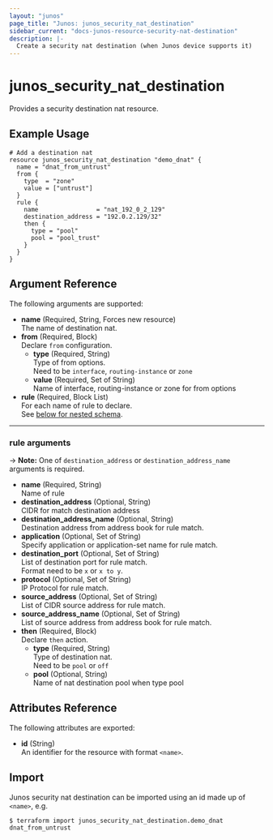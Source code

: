 ```yaml
---
layout: "junos"
page_title: "Junos: junos_security_nat_destination"
sidebar_current: "docs-junos-resource-security-nat-destination"
description: |-
  Create a security nat destination (when Junos device supports it)
---
```


# junos_security_nat_destination

Provides a security destination nat resource.

## Example Usage

```hcl
# Add a destination nat
resource junos_security_nat_destination "demo_dnat" {
  name = "dnat_from_untrust"
  from {
    type  = "zone"
    value = ["untrust"]
  }
  rule {
    name                = "nat_192_0_2_129"
    destination_address = "192.0.2.129/32"
    then {
      type = "pool"
      pool = "pool_trust"
    }
  }
}
```

## Argument Reference

The following arguments are supported:

- **name** (Required, String, Forces new resource)  
  The name of destination nat.
- **from** (Required, Block)  
  Declare `from` configuration.
  - **type** (Required, String)  
    Type of from options.  
    Need to be `interface`, `routing-instance` or `zone`
  - **value** (Required, Set of String)  
    Name of interface, routing-instance or zone for from options
- **rule** (Required, Block List)  
  For each name of rule to declare.  
  See [below for nested schema](#rule-arguments).

---

### rule arguments

-> **Note:** One of `destination_address` or `destination_address_name` arguments is required.

- **name** (Required, String)  
  Name of rule
- **destination_address** (Optional, String)  
  CIDR for match destination address
- **destination_address_name** (Optional, String)  
  Destination address from address book for rule match.
- **application** (Optional, Set of String)  
  Specify application or application-set name for rule match.
- **destination_port** (Optional, Set of String)  
  List of destination port for rule match.  
  Format need to be `x` or `x to y`.
- **protocol** (Optional, Set of String)  
  IP Protocol for rule match.
- **source_address** (Optional, Set of String)  
  List of CIDR source address for rule match.
- **source_address_name** (Optional, Set of String)  
  List of source address from address book for rule match.
- **then** (Required, Block)  
  Declare `then` action.
  - **type** (Required, String)  
    Type of destination nat.  
    Need to be `pool` or `off`
  - **pool** (Optional, String)  
    Name of nat destination pool when type pool

## Attributes Reference

The following attributes are exported:

- **id** (String)  
  An identifier for the resource with format `<name>`.

## Import

Junos security nat destination can be imported using an id made up of `<name>`, e.g.

```shell
$ terraform import junos_security_nat_destination.demo_dnat dnat_from_untrust
```
